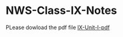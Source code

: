# NWS-Class-IX-Notes

PLease dowload the pdf file [IX-Unit-I-pdf](https://github.com/allensphilip/NWS-Class-IX-Notes/blob/main/IX-UNIT-1.pdf)




